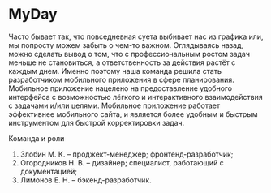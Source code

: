 # MyDay
Часто бывает так, что повседневная суета выбивает нас из графика или,
мы попросту можем забыть о чем-то важном. Оглядываясь назад, можно
сделать вывод о том, что с профессиональным ростом задач меньше не
становиться, а ответственность за действия растёт с каждым днем. Именно
поэтому наша команда решила стать разработчиком мобильного приложения
в сфере планирования. Мобильное приложение нацелено на предоставление удобного
интерфейса с возможностью лёгкого и интерактивного взаимодействия с
задачами и/или целями. Мобильное приложение работает эффективнее
мобильного сайта, и является более удобным и быстрым инструментом для
быстрой корректировки задач.


Команда и роли
1. Злобин М. К. – проджект-менеджер; фронтенд-разработчик;
2. Огородников Н. В. – дизайнер; специалист, работающий с
документацией;
3. Лимонов Е. Н. – бэкенд-разработчик.
